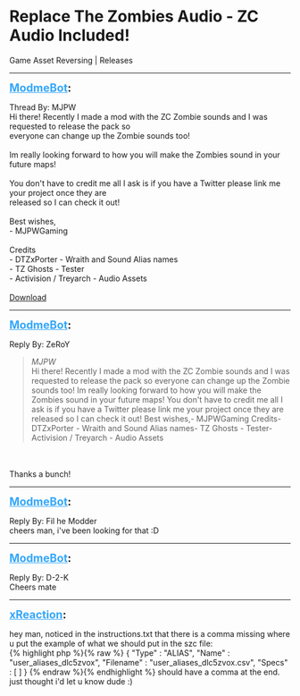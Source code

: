 # Replace The Zombies Audio - ZC Audio Included!
Game Asset Reversing | Releases

---
<strong style="font-size: 1.4em;"><span style="text-decoration: underline;text-decoration-color: #34a7f9;"><span style="color:#34a7f9;">ModmeBot</span></span>:</strong>

<p>Thread By: MJPW<br />Hi there! Recently I made a mod with the ZC Zombie sounds and I was requested to release the pack so<br />everyone can change up the Zombie sounds too!<br /> <br />Im really looking forward to how you will make the Zombies sound in your future maps! <br /> <br />You don&#39;t have to credit me all I ask is if you have a Twitter please link me your project once they are<br />released so I can check it out!<br /> <br />Best wishes,<br />- MJPWGaming<br /> <br />Credits<br />- DTZxPorter - Wraith and Sound Alias names<br />- TZ Ghosts - Tester<br />- Activision / Treyarch - Audio Assets<br /> <br /><a href="https://mega.nz/#!yRE1DbRB!SX60__eR3aJkXzAdWO-TnVU521fLDjCoymPi2TVxbfk">Download</a></p>

---
<strong style="font-size: 1.4em;"><span style="text-decoration: underline;text-decoration-color: #34a7f9;"><span style="color:#34a7f9;">ModmeBot</span></span>:</strong>

<p>Reply By: ZeRoY<br /><blockquote><em>MJPW</em><br />Hi there! Recently I made a mod with the ZC Zombie sounds and I was requested to release the pack so everyone can change up the Zombie sounds too!   Im really looking forward to how you will make the Zombies sound in your future maps!    You don&#39;t have to credit me all I ask is if you have a Twitter please link me your project once they are released so I can check it out!   Best wishes,- MJPWGaming   Credits- DTZxPorter - Wraith and Sound Alias names- TZ Ghosts - Tester- Activision / Treyarch - Audio Assets  </blockquote><br /> <br />Thanks a bunch!</p>

---
<strong style="font-size: 1.4em;"><span style="text-decoration: underline;text-decoration-color: #34a7f9;"><span style="color:#34a7f9;">ModmeBot</span></span>:</strong>

<p>Reply By: Fil he Modder<br />cheers man, i&#39;ve been looking for that :D</p>

---
<strong style="font-size: 1.4em;"><span style="text-decoration: underline;text-decoration-color: #34a7f9;"><span style="color:#34a7f9;">ModmeBot</span></span>:</strong>

<p>Reply By: D-2-K<br />Cheers mate</p>

---
<strong style="font-size: 1.4em;"><span style="text-decoration: underline;text-decoration-color: #34a7f9;"><span style="color:#34a7f9;">xReaction</span></span>:</strong>

<p>hey man, noticed in the instructions.txt that there is a comma missing where u put the example of what we should put in the szc file:<br />{% highlight php %}{% raw %}
{
 "Type" : "ALIAS",
 "Name" : "user_aliases_dlc5zvox",
 "Filename" : "user_aliases_dlc5zvox.csv",
 "Specs" : [ ]
}
{% endraw %}{% endhighlight %}
should have a comma at the end. just thought i&#39;d let u know dude :)</p>

